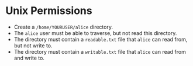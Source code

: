 # Unix Permissions

<!-- START doctoc -->
<!-- END doctoc -->

* Create a `/home/YOURUSER/alice` directory.
* The `alice` user must be able to traverse, but not read this directory.
* The directory must contain a `readable.txt` file that `alice` can read from, but not write to.
* The directory must contain a `writable.txt` file that `alice` can read from and write to.

